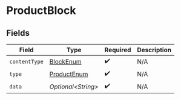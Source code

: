 # ProductBlock


## Fields

| Field                                                 | Type                                                  | Required                                              | Description                                           |
| ----------------------------------------------------- | ----------------------------------------------------- | ----------------------------------------------------- | ----------------------------------------------------- |
| `contentType`                                         | [BlockEnum](../../models/components/BlockEnum.md)     | :heavy_check_mark:                                    | N/A                                                   |
| `type`                                                | [ProductEnum](../../models/components/ProductEnum.md) | :heavy_check_mark:                                    | N/A                                                   |
| `data`                                                | *Optional\<String>*                                   | :heavy_check_mark:                                    | N/A                                                   |